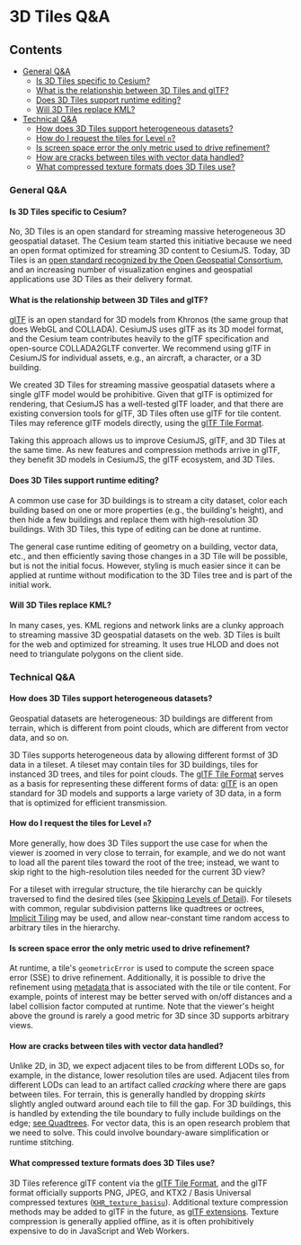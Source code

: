 <!-- omit in toc -->
# 3D Tiles Q&A

<!-- omit in toc -->
## Contents

- [General Q&A](#general-qa)
  - [Is 3D Tiles specific to Cesium?](#is-3d-tiles-specific-to-cesium)
  - [What is the relationship between 3D Tiles and glTF?](#what-is-the-relationship-between-3d-tiles-and-gltf)
  - [Does 3D Tiles support runtime editing?](#does-3d-tiles-support-runtime-editing)
  - [Will 3D Tiles replace KML?](#will-3d-tiles-replace-kml)
- [Technical Q&A](#technical-qa)
  - [How does 3D Tiles support heterogeneous datasets?](#how-does-3d-tiles-support-heterogeneous-datasets)
  - [How do I request the tiles for Level `n`?](#how-do-i-request-the-tiles-for-level-n)
  - [Is screen space error the only metric used to drive refinement?](#is-screen-space-error-the-only-metric-used-to-drive-refinement)
  - [How are cracks between tiles with vector data handled?](#how-are-cracks-between-tiles-with-vector-data-handled)
  - [What compressed texture formats does 3D Tiles use?](#what-compressed-texture-formats-does-3d-tiles-use)

### General Q&A

#### Is 3D Tiles specific to Cesium?

No, 3D Tiles is an open standard for streaming massive heterogeneous 3D geospatial dataset. The Cesium team started this initiative because we need an open format optimized for streaming 3D content to CesiumJS. Today, 3D Tiles is an [open standard recognized by the Open Geospatial Consortium](https://www.ogc.org/standards/3DTiles), and an increasing number of visualization engines and geospatial applications use 3D Tiles as their delivery format. 

#### What is the relationship between 3D Tiles and glTF?

[glTF](https://www.khronos.org/gltf) is an open standard for 3D models from Khronos (the same group that does WebGL and COLLADA). CesiumJS uses glTF as its 3D model format, and the Cesium team contributes heavily to the glTF specification and open-source COLLADA2GLTF converter. We recommend using glTF in CesiumJS for individual assets, e.g., an aircraft, a character, or a 3D building.

We created 3D Tiles for streaming massive geospatial datasets where a single glTF model would be prohibitive. Given that glTF is optimized for rendering, that CesiumJS has a well-tested glTF loader, and that there are existing conversion tools for glTF, 3D Tiles often use glTF for tile content. Tiles may reference glTF models directly, using the [glTF Tile Format](./specification/TileFormats/glTF/README.adoc).

Taking this approach allows us to improve CesiumJS, glTF, and 3D Tiles at the same time. As new features and compression methods arrive in glTF, they benefit 3D models in CesiumJS, the glTF ecosystem, and 3D Tiles.

#### Does 3D Tiles support runtime editing?

A common use case for 3D buildings is to stream a city dataset, color each building based on one or more properties (e.g., the building's height), and then hide a few buildings and replace them with high-resolution 3D buildings. With 3D Tiles, this type of editing can be done at runtime.

The general case runtime editing of geometry on a building, vector data, etc., and then efficiently saving those changes in a 3D Tile will be possible, but is not the initial focus. However, styling is much easier since it can be applied at runtime without modification to the 3D Tiles tree and is part of the initial work.

#### Will 3D Tiles replace KML?

In many cases, yes. KML regions and network links are a clunky approach to streaming massive 3D geospatial datasets on the web. 3D Tiles is built for the web and optimized for streaming. It uses true HLOD and does not need to triangulate polygons on the client side.

### Technical Q&A

#### How does 3D Tiles support heterogeneous datasets?

Geospatial datasets are heterogeneous: 3D buildings are different from terrain, which is different from point clouds, which are different from vector data, and so on.

3D Tiles supports heterogeneous data by allowing different formst of 3D data in a tileset. A tileset may contain tiles for 3D buildings, tiles for instanced 3D trees, and tiles for point clouds. The [glTF Tile Format](./specification/TileFormats/glTF/README.adoc) serves as a basis for representing these different forms of data: [glTF](https://www.khronos.org/gltf) is an open standard for 3D models and supports a large variety of 3D data, in a form that is optimized for efficient transmission.

#### How do I request the tiles for Level `n`?

More generally, how does 3D Tiles support the use case for when the viewer is zoomed in very close to terrain, for example, and we do not want to load all the parent tiles toward the root of the tree; instead, we want to skip right to the high-resolution tiles needed for the current 3D view?

For a tileset with irregular structure, the tile hierarchy can be quickly traversed to find the desired tiles (see [Skipping Levels of Detail](https://cesium.com/blog/2017/05/05/skipping-levels-of-detail/)). For tilesets with common, regular subdivision patterns like quadtrees or octrees, [Implicit Tiling](./specification/ImplicitTiling) may be used, and allow near-constant time random access to arbitrary tiles in the hierarchy. 

#### Is screen space error the only metric used to drive refinement?

At runtime, a tile's `geometricError` is used to compute the screen space error (SSE) to drive refinement. Additionally, it is possible to drive the refinement using [metadata ](specification/README.adoc#core-metadata) that is associated with the tile or tile content. For example, points of interest may be better served with on/off distances and a label collision factor computed at runtime. Note that the viewer's height above the ground is rarely a good metric for 3D since 3D supports arbitrary views.

#### How are cracks between tiles with vector data handled?

Unlike 2D, in 3D, we expect adjacent tiles to be from different LODs so, for example, in the distance, lower resolution tiles are used. Adjacent tiles from different LODs can lead to an artifact called _cracking_ where there are gaps between tiles. For terrain, this is generally handled by dropping _skirts_ slightly angled outward around each tile to fill the gap. For 3D buildings, this is handled by extending the tile boundary to fully include buildings on the edge; [see Quadtrees](./specification/README.adoc#core-quadtrees). For vector data, this is an open research problem that we need to solve. This could involve boundary-aware simplification or runtime stitching.

#### What compressed texture formats does 3D Tiles use?

3D Tiles reference glTF content via the [glTF Tile Format](./specification/TileFormats/glTF/README.adoc), and the glTF format officially supports PNG, JPEG, and KTX2 / Basis Universal compressed textures ([`KHR_texture_basisu`](https://github.com/KhronosGroup/glTF/blob/main/extensions/2.0/Khronos/KHR_texture_basisu)). Additional texture compression methods may be added to glTF in the future, as [glTF extensions](https://github.com/KhronosGroup/glTF/tree/main/extensions). Texture compression is generally applied offline, as it is often prohibitively expensive to do in JavaScript and Web Workers.
